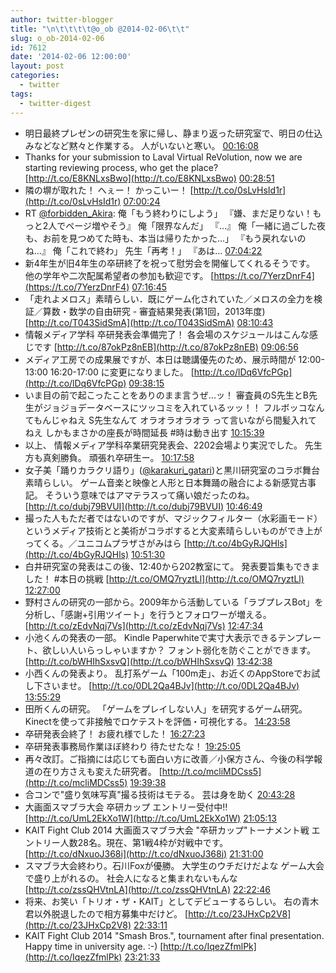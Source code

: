 ```yaml
---
author: twitter-blogger
title: "\n\t\t\t\t@o_ob @2014-02-06\t\t"
slug: o_ob-2014-02-06
id: 7612
date: '2014-02-06 12:00:00'
layout: post
categories:
  - twitter
tags:
  - twitter-digest
---
```


*   明日最終プレゼンの研究生を家に帰し、静まり返った研究室で、明日の仕込みなどなど黙々と作業する。 人がいないと寒い。 [00:16:08](https://twitter.com/o_ob/statuses/431083828170346496)
*   Thanks for your submission to Laval Virtual ReVolution, now we are starting reviewing process, who get the place? [http://t.co/E8KNLxsBwo](http://t.co/E8KNLxsBwo) [00:28:51](https://twitter.com/o_ob/statuses/431087027308601344)
*   隣の塀が取れた！ へぇー！ かっこいー！ [http://t.co/0sLvHsId1r](http://t.co/0sLvHsId1r) [07:00:24](https://twitter.com/o_ob/statuses/431185567154327552)
*   RT [@forbidden_Akira](https://twitter.com/forbidden_Akira): 俺「もう終わりにしよう」 『嫌、まだ足りない！もっと2人でページ増やそう』 俺「限界なんだ」 『…』 俺「一緒に過ごした夜も、お前を見つめてた時も、本当は帰りたかった…」 『もう戻れないのね…』 俺「これで終わ」 先生「再考！」 『あは… [07:04:22](https://twitter.com/o_ob/statuses/431186561997107200)
*   新4年生が旧4年生の卒研終了を祝って慰労会を開催してくれるそうです。 他の学年や二次配属希望者の参加も歓迎です。 [https://t.co/7YerzDnrF4](https://t.co/7YerzDnrF4) [07:16:45](https://twitter.com/o_ob/statuses/431189679803596802)
*   「走れよメロス」素晴らしい．既にゲーム化されていた／メロスの全力を検証／算数・数学の自由研究 - 審査結果発表(第1回，2013年度) [http://t.co/T043SidSmA](http://t.co/T043SidSmA) [08:10:43](https://twitter.com/o_ob/statuses/431203262214057986)
*   情報メディア学科 卒研発表会準備完了！ 各会場のスケジュールはこんな感じです [http://t.co/87okPz8nEB](http://t.co/87okPz8nEB) [09:06:56](https://twitter.com/o_ob/statuses/431217409756643328)
*   メディア工房での成果展ですが、本日は聴講優先のため、展示時間が 12:00-13:00 16:20-17:00 に変更になりました。 [http://t.co/lDq6VfcPGp](http://t.co/lDq6VfcPGp) [09:38:15](https://twitter.com/o_ob/statuses/431225288681222144)
*   いま目の前で起こったことをありのまま言うぜ...ッ！ 審査員のS先生とB先生がジョジョデータベースにツッコミを入れているッッ！！ フルボッコなんてもんじゃねえ S先生なんて オラオラオラオラ って言いながら間髪入れてねえ しかもまさかの座長が時間延長 #時は動き出す [10:15:39](https://twitter.com/o_ob/statuses/431234703782182913)
*   以上、 情報メディア学科卒業研究発表会、2202会場より実況でした。 先生方も真剣勝負。 頑張れ卒研生ー。 [10:17:58](https://twitter.com/o_ob/statuses/431235283061702656)
*   女子美「踊りカラクリ語り」([@karakuri_gatari](https://twitter.com/karakuri_gatari))と黒川研究室のコラボ舞台素晴らしい。 ゲーム音楽と映像と人形と日本舞踊の融合による新感覚古事記。 そういう意味ではアマテラスって痛い娘だったのね。 [http://t.co/dubj79BVUI](http://t.co/dubj79BVUI) [10:46:49](https://twitter.com/o_ob/statuses/431242543297077248)
*   撮った人もただ者ではないのですが、マジックフィルター（水彩画モード）というメディア技術とと美術がコラボすると大変素晴らしいものができ上がってくる。／ユニコムプラザさがみはら [http://t.co/4bGyRJQHls](http://t.co/4bGyRJQHls) [10:51:30](https://twitter.com/o_ob/statuses/431243723460972544)
*   白井研究室の発表はこの後、12:40から202教室にて。 発表要旨集もできました！ #本日の挑戦 [http://t.co/OMQ7ryztLl](http://t.co/OMQ7ryztLl) [12:27:00](https://twitter.com/o_ob/statuses/431267756450021377)
*   野村さんの研究の一部から。2009年から活動している「ラブプレスBot」を分析し、「感謝+引用ツイート」を行うとフォロワーが増える。 [http://t.co/zEdvNqj7Vs](http://t.co/zEdvNqj7Vs) [12:47:34](https://twitter.com/o_ob/statuses/431272933193822208)
*   小池くんの発表の一部。 Kindle Paperwhiteで実寸大表示できるテンプレート、欲しい人いらっしゃいますか？ フォント弱化を防ぐことができます。 [http://t.co/bWHIhSxsvQ](http://t.co/bWHIhSxsvQ) [13:42:38](https://twitter.com/o_ob/statuses/431286789832474624)
*   小西くんの発表より。 乱打系ゲーム「100m走」、お近くのAppStoreでお試し下さいませ。 [http://t.co/0DL2Qa4BJv](http://t.co/0DL2Qa4BJv) [13:55:29](https://twitter.com/o_ob/statuses/431290023552770048)
*   田所くんの研究。 「ゲームをプレイしない人」を研究するゲーム研究。 Kinectを使って非接触でロケテストを評価・可視化する。 [14:23:58](https://twitter.com/o_ob/statuses/431297193333358592)
*   卒研発表会終了！ お疲れ様でした！ [16:27:23](https://twitter.com/o_ob/statuses/431328250321580032)
*   卒研発表事務局作業ほぼ終わり 待たせたな！ [19:25:05](https://twitter.com/o_ob/statuses/431372972297699328)
*   再々改訂。ご指摘には応じても面白い方に改善／小保方さん、今後の科学報道の在り方さえも変えた研究者。 [http://t.co/mcliMDCss5](http://t.co/mcliMDCss5) [19:39:38](https://twitter.com/o_ob/statuses/431376631026827264)
*   合コンで"盛り気味写真"撮る技術はモテる。 芸は身を助く [20:43:28](https://twitter.com/o_ob/statuses/431392696960172033)
*   大画面スマブラ大会 卒研カップ エントリー受付中‼︎ [http://t.co/UmL2EkXo1W](http://t.co/UmL2EkXo1W) [21:05:13](https://twitter.com/o_ob/statuses/431398170916962305)
*   KAIT Fight Club 2014 大画面スマブラ大会 "卒研カップ"トーナメント戦 エントリー人数28名。現在、第1戦4枠が対戦中です。 [http://t.co/dNxuoJ368i](http://t.co/dNxuoJ368i) [21:31:00](https://twitter.com/o_ob/statuses/431404659954032640)
*   スマブラ大会終わり。石川Foxが優勝。 大学生のウチだけだよな ゲーム大会で盛り上がれるの。 社会人になると集まれないもんな [http://t.co/zssQHVtnLA](http://t.co/zssQHVtnLA) [22:22:46](https://twitter.com/o_ob/statuses/431417684782100480)
*   将来、お笑い「トリオ・ザ・KAIT」としてデビューするらしい。 右の青木君以外脱退したので相方募集中だけど。 [http://t.co/23JHxCp2V8](http://t.co/23JHxCp2V8) [22:33:11](https://twitter.com/o_ob/statuses/431420307329392640)
*   KAIT Fight Club 2014 "Smash Bros.", tournament after final presentation. Happy time in university age. :-) [http://t.co/IqezZfmlPk](http://t.co/IqezZfmlPk) [23:21:33](https://twitter.com/o_ob/statuses/431432479522553856)